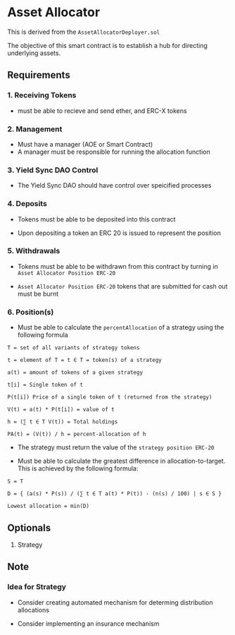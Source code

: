 # Asset Allocator

This is derived from the `AssetAllocatorDeployer.sol`

The objective of this smart contract is to establish a hub for directing underlying assets.

## Requirements

### 1. Receiving Tokens

- must be able to recieve and send ether, and ERC-X tokens

### 2. Management

-  Must have a manager (AOE or Smart Contract)
- A manager must be responsible for running the allocation function

### 3. Yield Sync DAO Control

- The Yield Sync DAO should have control over speicified processes

### 4. Deposits

- Tokens must be able to be deposited into this contract

- Upon depositing a token an ERC 20 is issued to represent the position

### 5. Withdrawals

- Tokens must be able to be withdrawn from this contract by turning in `Asset Allocator Position ERC-20`

- `Asset Allocator Position ERC-20` tokens that are submitted for cash out must be burnt

### 6. Position(s)

- Must be able to calculate the `percentAllocation` of a strategy using the following formula

```
T = set of all variants of strategy tokens

t = element of T = t ∈ T = token(s) of a strategy

a(t) = amount of tokens of a given strategy

t[i] = Single token of t

P(t[i]) Price of a single token of t (returned from the strategy)

V(t) = a(t) * P(t[i]) = value of t

h = (∑ t ∈ T V(t)) = Total holdings

PA(t) = (V(t)) / h = percent-allocation of h
```

- The strategy must return the value of the `strategy position ERC-20`

- Must be able to calculate the greatest difference in allocation-to-target. This is achieved by the following formula:

```
S = T

D = { (a(s) * P(s)) / (∑ t ∈ T a(t) * P(t)) - (n(s) / 100) | s ∈ S }

Lowest allocation = min(D)

```

## Optionals

1. Strategy

## Note

### Idea for Strategy

- Consider creating automated mechanism for determing distribution allocations

- Consider implementing an insurance mechanism